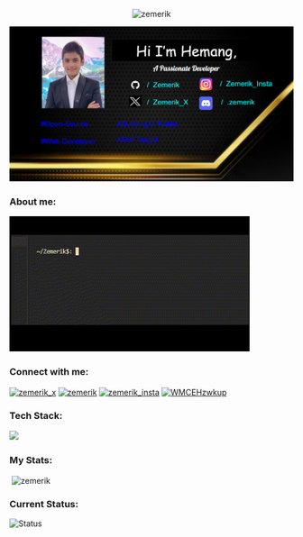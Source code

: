 <p align="center"> <img src="https://komarev.com/ghpvc/?username=zemerik&label=Profile%20views&color=0e75b6&style=flat" alt="zemerik" /> </p>

![Banner](assets/banner_github.png)

<h3 align = "left">About me:</h3>

![About](assets/About.gif)

<h3 align="left">Connect with me:</h3>
<p align="left">
<a href="https://twitter.com/zemerik_x" target="_blank"><img align="center" src="https://raw.githubusercontent.com/rahuldkjain/github-profile-readme-generator/master/src/images/icons/Social/twitter.svg" alt="zemerik_x" height="30" width="40" /></a>
<a href="https://linkedin.com/in/zemerik" target="_blank"><img align="center" src="https://raw.githubusercontent.com/rahuldkjain/github-profile-readme-generator/master/src/images/icons/Social/linked-in-alt.svg" alt="zemerik" height="30" width="40" /></a>
<a href="https://instagram.com/zemerik_69_" target="_blank"><img align="center" src="https://raw.githubusercontent.com/rahuldkjain/github-profile-readme-generator/master/src/images/icons/Social/instagram.svg" alt="zemerik_insta" height="30" width="40" /></a>
<a href="https://discord.gg/WMCEHzwkup" target="_blank"><img align="center" src="https://raw.githubusercontent.com/rahuldkjain/github-profile-readme-generator/master/src/images/icons/Social/discord.svg" alt="WMCEHzwkup" height="30" width="40" /></a>
</p>

<h3 align="left">Tech Stack:</h3>
<p align="left"> 
<img src = "https://skillicons.dev/icons?i=javascript,typescript,python,html,css,react,nodejs,tailwind,mongodb,vue,express,ruby,vscode,neovim,ai,java,discord,instagram,github,linkedin,twitter,devto,gmail,git,windows,linux,replit,vercel,bitbucket,gitlab&perline=25"
</p>

<h3 align = "left">My Stats:</h3>
<p align = "left">&nbsp;<img align="center" src="https://github-readme-stats.vercel.app/api?username=zemerik&show_icons=true&theme=cobalt&locale=en" alt="zemerik" /></p>

<h3 align = "left">Current Status:</h3>
<p align = "left"><img src = "https://lanyard-profile-readme.vercel.app/api/1018816958587748383?showDisplayName=true&bg=141321&idleMessage=Let%27s%20Chat%20on%20Discord" alt = "Status" style = "height:200px;width:400px"></p>


